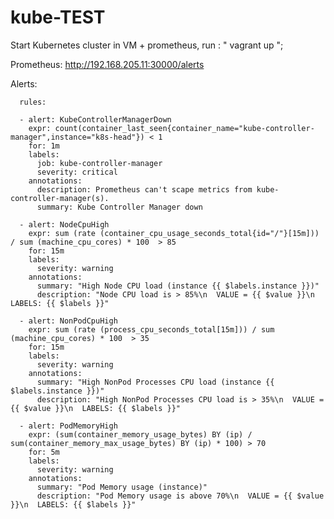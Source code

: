 # kube-TEST
Start Kubernetes cluster in VM + prometheus, run :  " vagrant up "; 

Prometheus:  http://192.168.205.11:30000/alerts 


Alerts:

      rules:
      
      - alert: KubeControllerManagerDown
        expr: count(container_last_seen{container_name="kube-controller-manager",instance="k8s-head"}) < 1
        for: 1m
        labels:
          job: kube-controller-manager
          severity: critical
        annotations:
          description: Prometheus can't scape metrics from kube-controller-manager(s).
          summary: Kube Controller Manager down
      
      - alert: NodeCpuHigh
        expr: sum (rate (container_cpu_usage_seconds_total{id="/"}[15m])) / sum (machine_cpu_cores) * 100  > 85
        for: 15m
        labels:
          severity: warning
        annotations:
          summary: "High Node CPU load (instance {{ $labels.instance }})"
          description: "Node CPU load is > 85%\n  VALUE = {{ $value }}\n  LABELS: {{ $labels }}"   
      
      - alert: NonPodCpuHigh
        expr: sum (rate (process_cpu_seconds_total[15m])) / sum (machine_cpu_cores) * 100  > 35
        for: 15m
        labels:
          severity: warning
        annotations:
          summary: "High NonPod Processes CPU load (instance {{ $labels.instance }})"
          description: "High NonPod Processes CPU load is > 35%\n  VALUE = {{ $value }}\n  LABELS: {{ $labels }}" 
      
      - alert: PodMemoryHigh
        expr: (sum(container_memory_usage_bytes) BY (ip) / sum(container_memory_max_usage_bytes) BY (ip) * 100) > 70
        for: 5m
        labels:
          severity: warning
        annotations:
          summary: "Pod Memory usage (instance)"
          description: "Pod Memory usage is above 70%\n  VALUE = {{ $value }}\n  LABELS: {{ $labels }}"    

